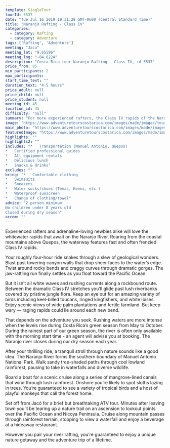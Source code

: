 ```yaml
---
template: SingleTour
tourId: 5537
date: "Tue Jul 16 2019 19:31:28 GMT-0600 (Central Standard Time)"
title: "Naranjo Rafting - Class IV"
categories: 
  - category: Rafting
  - category: Adventure
tags: ['Rafting', 'Adventure']
meeting: "Jaco"
meeting_lat: "9.65596"
meeting_lng: "-84.6224"
description: "Costa Rica tour Naranjo Rafting - Class IV, id 5537"
price_from: 85
min_participants: 2
max_participants: 
start_time_text: ""
duration_text: "4-5 hours"
price_adult: null
price_child: null
price_student: null
meeting_id: 45
location_id: 45
difficulty: "null"
summary: "For more experienced rafters, the Class IV rapids of the Naranjo River boast a great half-day trip…"
image: "https://www.adventuretourscostarica.com/images/made/images/tours/Rafting/Costa_Rica-Rafting-Whitewater-Naranjo-Jaco-Los_Suenos-Adventure-Tours-Costa_Rica5_350_250_c1.jpg"
main_photo: "https://www.adventuretourscostarica.com/images/made/images/tours/Rafting/Costa_Rica-Rafting-Whitewater-Naranjo-Jaco-Los_Suenos-Adventure-Tours-Costa_Rica5_350_250_c1.jpg"
featuredImage: "https://www.adventuretourscostarica.com/images/made/images/tours/Rafting/Costa_Rica-Rafting-Whitewater-Naranjo-Jaco-Los_Suenos-Adventure-Tours-Costa_Rica5_350_250_c1.jpg"
highlights: ""
highlights2: ""
includes: "*   Transportation (Manuel Antonio, Quepos)
*   Certified professional guides
*   All equipment rentals
*   Delicious lunch
*   Snacks & drinks"
excludes: ""
bring: "*   Comfortable clothing
*   Swimsuits
*   Sneakers
*   Water socks/shoes (Tevas, Keens, etc.)
*   Waterproof sunscreen
*   Change of clothing/towel"
advice: "2 person minimum  
No children under 8 years old  
Closed during dry season"
accom: ""
---
```

Experienced rafters and adrenaline-loving newbies alike will love the whitewater rapids that await on the Naranjo River. Roaring from the coastal mountains above Quepos, the waterway features fast and often frenzied Class IV rapids.

Your roughly four-hour ride snakes through a slew of geological wonders. Blast past towering canyon walls that drop sheer faces to the water’s edge. Twist around rocky bends and craggy curves through dramatic gorges. The jaw-rattling run finally settles as you float toward the Pacific Ocean.

But it isn’t all white waves and rushing currents along a rockbound route. Between the dramatic Class IV stretches you’ll glide past lush riverbanks covered by pristine jungle flora. Keep an eye out for an amazing variety of birds including keel-billed toucans, ringed kingfishers, and white ibises. Enjoy scenic views of wide palm plantations and fertile farmland. But keep wary — raging rapids could lie around each new bend.

That depends on the adventure you seek. Rushing waters are more intense when the levels rise during Costa Rica’s green season from May to October. During the rainest part of our green season, the river is often only available with the morning start time - an agent will advise you at booking. The Naranjo river closes during our dry season each year.

After your thrilling ride, a tranquil stroll through nature sounds like a good idea. The Naranjo River forms the southern boundary of Manuel Antonio National Park. Walk sandy tree-shaded paths through cool lowland rainforest, pausing to take in waterfalls and diverse wildlife.

Board a boat for a scenic cruise along a series of mangrove-lined canals that wind through lush rainforest. Onshore you’re likely to spot sloths lazing in trees. You’re guaranteed to see a variety of tropical birds and a host of playful monkeys that call the forest home.

Set off from Jacó for a brief but breathtaking ATV tour. Minutes after leaving town you’ll be tearing up a nature trail on an ascension to lookout points over the Pacific Ocean and Nicoya Peninsula. Cruise along mountain passes through rainforest terrain, stopping to view a waterfall and enjoy a beverage at a hideaway restaurant.

However you pair your river rafting, you’re guaranteed to enjoy a unique nature getaway and the adventure trip of a lifetime.